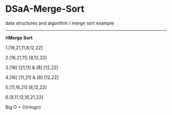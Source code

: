 # DSaA-Merge-Sort
data structures and algorithm / merge sort example

-----------------------------------------------------------------------------------------

#**Merge Sort**

1.[16,21,11,8,12,22]

2.[16,21,11]  [8,12,22]

3.[16]  [21,11] & [8] [12,22]

4.[16]  [11,21] & [8] [12,22]

5.[11,16,21]  [8,12,22]

6.[8,11,12,16,21,22]

Big O = O(nlogn)
